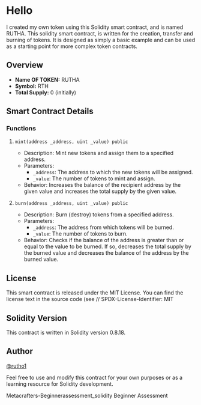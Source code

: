 # Hello 
I created my own token using this Solidity smart contract, and is named RUTHA.  This solidity smart contract, is written for the creation, transfer and burning of tokens. It is designed as simply a basic example and can be used as a starting point for more complex token contracts.


## Overview

- **Name  OF TOKEN:** RUTHA
- **Symbol:** RTH
- **Total Supply:** 0 (initially)

## Smart Contract Details

### Functions

1. `mint(address _address, uint _value) public`

   - Description: Mint new tokens and assign them to a specified address.
   - Parameters:
     - `_address`: The address to which the new tokens will be assigned.
     - `_value`: The number of tokens to mint and assign.
   - Behavior: Increases the balance of the recipient address by the given value and increases the total supply by the given value.

2. `burn(address _address, uint _value) public`

   - Description: Burn (destroy) tokens from a specified address.
   - Parameters:
     - `_address`: The address from which tokens will be burned.
     - `_value`: The number of tokens to burn.
   - Behavior: Checks if the balance of the address is greater than or equal to the value to be burned. If so, decreases the total supply by the burned value and decreases the balance of the address by the burned value.

## License

This smart contract is released under the MIT License. You can find the license text in the source code (see // SPDX-License-Identifier: MIT

## Solidity Version

This contract is written in Solidity version 0.8.18.

## Author

[@rutho1](https://github.com/RuthO1)

Feel free to use and modify this contract for your own purposes or as a learning resource for Solidity development.






 Metacrafters-Beginnerassessment_solidity
Beginner Assessment

